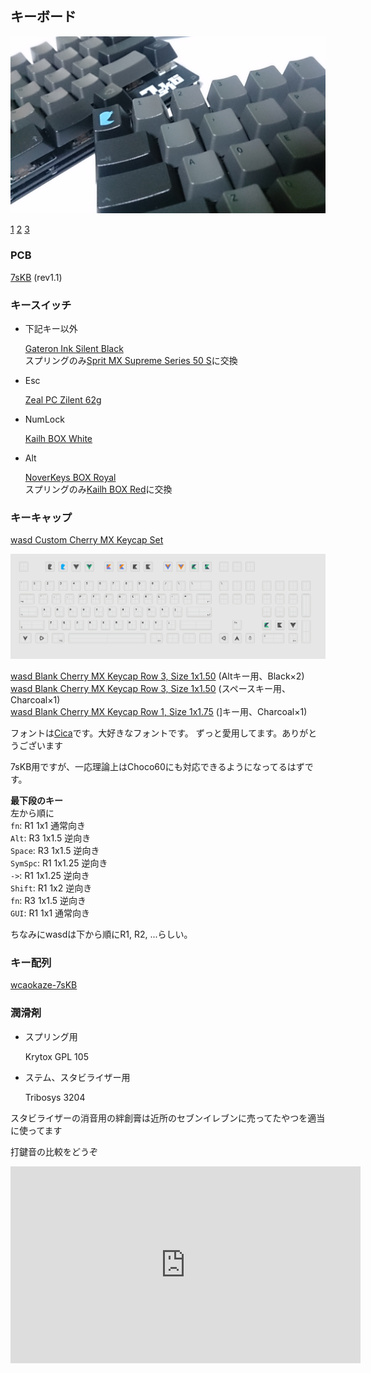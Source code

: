 
キーボード
--------------------------------------------------------------------------------

![7sKB](https://raw.githubusercontent.com/wcaokaze/environment/master/imgs/7sKB.jpg)

[1](https://raw.githubusercontent.com/wcaokaze/environment/master/imgs/7sKB_1.jpg)
[2](https://raw.githubusercontent.com/wcaokaze/environment/master/imgs/7sKB_2.jpg)
[3](https://raw.githubusercontent.com/wcaokaze/environment/master/imgs/7sKB_3.jpg)


### PCB

[7sKB](https://salicylic-acid3.hatenablog.com/entry/7skb-introduction) (rev1.1)


### キースイッチ

- 下記キー以外

    [Gateron Ink Silent Black](http://www.gateron.com/supply/218.html)  
    スプリングのみ[Sprit MX Supreme Series 50 S](https://www.spritdesigns.com/mx)に交換

- Esc

    [Zeal PC Zilent 62g](https://zealpc.net/collections/switches/products/zilents)

- NumLock

    [Kailh BOX White](http://www.kailh.com/en/Products/Ks/BOXS/315.html)

- Alt

    [NoverKeys BOX Royal](https://novelkeys.xyz/products/novelkeys-box-royal-switches)  
    スプリングのみ[Kailh BOX Red](http://www.kailh.com/en/Products/Ks/BOXS/317.html)に交換


### キーキャップ

[wasd Custom Cherry MX Keycap Set](https://www.wasdkeyboards.com/104-key-custom-cherry-mx-keycap-set.html)

![7sKB](https://raw.githubusercontent.com/wcaokaze/environment/master/imgs/wasd-wcaokaze.svg?sanitize=true)

[wasd Blank Cherry MX Keycap Row 3, Size 1x1.50](https://www.wasdkeyboards.com/row-3-size-1x1-50-cherry-mx-keycap.html) (Altキー用、Black×2)  
[wasd Blank Cherry MX Keycap Row 3, Size 1x1.50](https://www.wasdkeyboards.com/row-3-size-1x1-50-cherry-mx-keycap.html) (スペースキー用、Charcoal×1)  
[wasd Blank Cherry MX Keycap Row 1, Size 1x1.75](https://www.wasdkeyboards.com/row-1-size-1x1-75-cherry-mx-keycap.html) (]キー用、Charcoal×1)

フォントは[Cica](https://github.com/miiton/Cica)です。大好きなフォントです。
ずっと愛用してます。ありがとうございます

7sKB用ですが、一応理論上はChoco60にも対応できるようになってるはずです。

**最下段のキー**  
左から順に  
`fn`: R1 1x1 通常向き  
`Alt`: R3 1x1.5 逆向き  
`Space`: R3 1x1.5 逆向き  
`SymSpc`: R1 1x1.25 逆向き  
`->`: R1 1x1.25 逆向き  
`Shift`: R1 1x2 逆向き  
`fn`: R3 1x1.5 逆向き  
`GUI`: R1 1x1 通常向き

ちなみにwasdは下から順にR1, R2, ...らしい。


### キー配列

[wcaokaze-7sKB](https://github.com/wcaokaze/wcaokaze-7sKB/blob/wcaokaze/readme.md)


### 潤滑剤

- スプリング用

    Krytox GPL 105

- ステム、スタビライザー用

    Tribosys 3204


スタビライザーの消音用の絆創膏は近所のセブンイレブンに売ってたやつを適当に使ってます


打鍵音の比較をどうぞ

<iframe width="560" height="315" src="https://www.youtube.com/embed/hBwtmV6R2bk" frameborder="0" allow="accelerometer; autoplay; encrypted-media; gyroscope; picture-in-picture" allowfullscreen></iframe>

